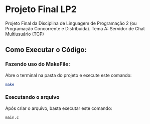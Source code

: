 # Projeto Final LP2
Projeto Final da Disciplina de Linguagem de Programação 2 (ou Programação Concorrente e Distribuída).
Tema A: Servidor de Chat Multiusuário (TCP)


## Como Executar o Código:

### Fazendo uso do MakeFile:
Abre o terminal na pasta do projeto e execute este comando:
``` bash
make
```

### Executando o arquivo
Após criar o arquivo, basta executar este comando:

``` bash
main.c
```

